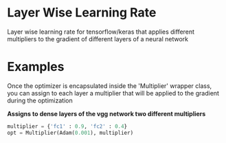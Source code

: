 # Layer Wise Learning Rate
Layer wise learning rate for tensorflow/keras that applies different multipliers to the gradient of different layers of a neural network

# Examples
Once the optimizer is encapsulated inside the 'Multiplier' wrapper class, you can assign to each layer a multiplier that will be applied to the gradient during the optimization

**Assigns to dense layers of the vgg network two different multipliers**
```python
multiplier = {'fc1' : 0.9, 'fc2' : 0.4}
opt = Multiplier(Adam(0.001), multiplier)
```
